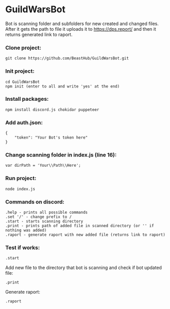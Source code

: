# GuildWarsBot

Bot is scanning folder and subfolders for new created and changed files. After it gets the path to file it uploads it to https://dps.report/ and then it returns generated link to raport.

### Clone project:
```
git clone https://github.com/BeastHub/GuildWarsBot.git
```
### Init project:
```
cd GuildWarsBot
npm init (enter to all and write 'yes' at the end)
```
### Install packages:
```
npm install discord.js chokidar puppeteer
```
### Add auth.json:
```
{
    "token": "Your Bot's token here"
}
```
### Change scanning folder in index.js (line 16):
```
var dirPath = 'Your\\Path\\Here';
```
### Run project:
```
node index.js
```
### Commands on discord:
```
.help - prints all possible commands
.set '/' - change prefix to /
.start - starts scanning directory
.print - prints path of added file in scanned directory (or '' if nothing was added)
.raport - generate raport with new added file (returns link to raport)
```
### Test if works:

```
.start
```
Add new file to the directory that bot is scanning and check if bot updated file:

```
.print
```

Generate raport:
```
.raport
```


